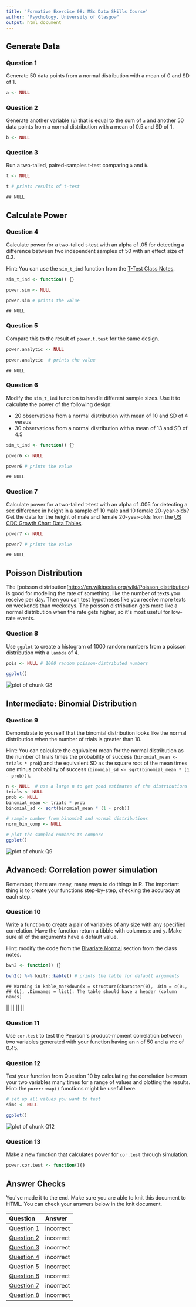 ```yaml
---
title: 'Formative Exercise 08: MSc Data Skills Course'
author: "Psychology, University of Glasgow"
output: html_document
---
```




## Generate Data

### Question 1

Generate 50 data points from a normal distribution with a mean of 0 and SD of 1.


```r
a <- NULL
```

### Question 2

Generate another variable (`b`) that is equal to the sum of `a` and another 50 data points from a normal distribution with a mean of 0.5 and SD of 1.


```r
b <- NULL
```

### Question 3

Run a two-tailed, paired-samples t-test comparing `a` and `b`.


```r
t <- NULL

t # prints results of t-test
```

```
## NULL
```

## Calculate Power

### Question 4

Calculate power for a two-tailed t-test with an alpha of .05 for detecting a difference between two independent samples of 50 with an effect size of 0.3.

Hint: You can use the `sim_t_ind` function from the [T-Test Class Notes](https://psyteachr.github.io/msc-data-skills/08_simulation.html#t-test).


```r
sim_t_ind <- function() {}

power.sim <- NULL

power.sim # prints the value
```

```
## NULL
```

### Question 5

Compare this to the result of `power.t.test` for the same design.


```r
power.analytic <- NULL

power.analytic  # prints the value
```

```
## NULL
```

### Question 6

Modify the `sim_t_ind` function to handle different sample sizes. Use it to calculate the power of the following design: 

* 20 observations from a normal distribution with mean of 10 and SD of 4 versus
* 30 observations from a normal distribution with a mean of 13 and SD of 4.5


```r
sim_t_ind <- function() {}

power6 <- NULL

power6 # prints the value
```

```
## NULL
```

### Question 7

Calculate power for a two-tailed t-test with an alpha of .005 for detecting a sex difference in height in a sample of 10 male and 10 female 20-year-olds? Get the data for the height of male and female 20-year-olds from the [US CDC Growth Chart Data Tables](https://www.cdc.gov/growthcharts/data/zscore/zstatage.csv).


```r
power7 <- NULL

power7 # prints the value
```

```
## NULL
```

## Poisson Distribution

The [poisson distribution(https://en.wikipedia.org/wiki/Poisson_distribution) is good for modeling the rate of something, like the number of texts you receive per day. Then you can test hypotheses like you receive more texts on weekends than weekdays. The poisson distribution gets more like a normal distribution when the rate gets higher, so it's most useful for low-rate events.

### Question 8

Use `ggplot` to create a histogram of 1000 random numbers from a poisson distribution with a `lambda` of 4. 


```r
pois <- NULL # 1000 random poisson-distributed numbers

ggplot()
```

![plot of chunk Q8](figure/Q8-1.png)

## Intermediate: Binomial Distribution

### Question 9

Demonstrate to yourself that the binomial distribution looks like the normal distribution when the number of trials is greater than 10.

Hint: You can calculate the equivalent mean for the normal distribution as the number of trials times the probability of success (`binomial_mean <- trials * prob`) and the equivalent SD as the square root of the mean times one minus probability of success (`binomial_sd <- sqrt(binomial_mean * (1 - prob))`).


```r
n <- NULL  # use a large n to get good estimates of the distributions
trials <- NULL
prob <- NULL
binomial_mean <- trials * prob
binomial_sd <- sqrt(binomial_mean * (1 - prob))

# sample number from binomial and normal distributions
norm_bin_comp <- NULL

# plot the sampled numbers to compare
ggplot()
```

![plot of chunk Q9](figure/Q9-1.png)

## Advanced: Correlation power simulation

Remember, there are many, many ways to do things in R. The important thing is to create your functions step-by-step, checking the accuracy at each step.

### Question 10

Write a function to create a pair of variables of any size with any specified correlation. Have the function return a tibble with columns `x` and `y`. Make sure all of the arguments have a default value.

Hint: modify the code from the [Bivariate Normal](https://psyteachr.github.io/msc-data-skills/08_simulation.html#bvn) 
section from the class notes.


```r
bvn2 <- function() {}

bvn2() %>% knitr::kable() # prints the table for default arguments
```

```
## Warning in kable_markdown(x = structure(character(0), .Dim = c(0L,
## 0L), .Dimnames = list(: The table should have a header (column names)
```



||
||
||
||


### Question 11

Use `cor.test` to test the Pearson's product-moment correlation between two variables generated with your function having an `n` of 50 and a `rho` of 0.45.



### Question 12

Test your function from Question 10 by calculating the correlation between your two variables many times for a range of values and plotting the results. Hint: the `purrr::map()` functions might be useful here.


```r
# set up all values you want to test
sims <- NULL

ggplot()
```

![plot of chunk Q12](figure/Q12-1.png)

### Question 13

Make a new function that calculates power for `cor.test` through simulation.


```r
power.cor.test <- function(){}
```

## Answer Checks

You've made it to the end. Make sure you are able to knit this document to HTML. You can check your answers below in the knit document.


|Question                             |Answer    |
|:------------------------------------|:---------|
|<a href='#question-1'>Question 1</a> |incorrect |
|<a href='#question-2'>Question 2</a> |incorrect |
|<a href='#question-3'>Question 3</a> |incorrect |
|<a href='#question-4'>Question 4</a> |incorrect |
|<a href='#question-5'>Question 5</a> |incorrect |
|<a href='#question-6'>Question 6</a> |incorrect |
|<a href='#question-7'>Question 7</a> |incorrect |
|<a href='#question-8'>Question 8</a> |incorrect |
